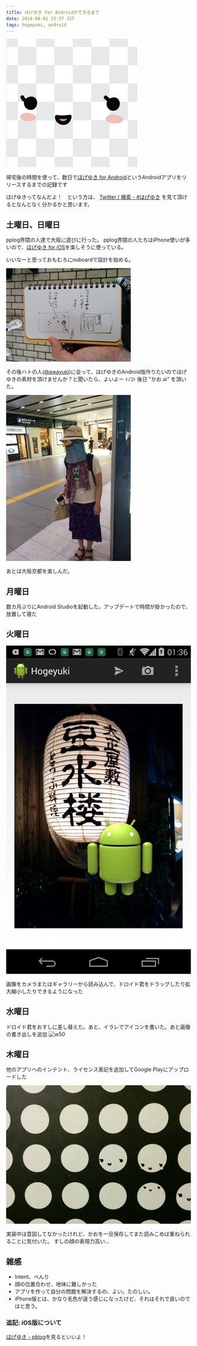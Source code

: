 ```yaml
---
title: ほげゆき for Androidができるまで
date: 2014-08-01 23:37 JST
tags: hogeyuki, android
---
```


![w50](/images/2014-08-01-1406902992_1.png)

帰宅後の時間を使って、数日で[ほげゆき for Android](https://play.google.com/store/apps/details?id=com.fukayatsu.hogeyuki&hl=ja)というAndroidアプリをリリースするまでの記録です


ほげゆきってなんだよ！　という方は、 [Twitter / 検索 - #ほげゆき](https://twitter.com/hashtag/%E3%81%BB%E3%81%92%E3%82%86%E3%81%8D?f=realtime&src=hash) を見て頂けるとなんとなく分かるかと思います。


## 土曜日、日曜日

pplog界隈の人達で大阪に遊びに行った。
pplog界隈の人たちはiPhone使いが多いので、[ほげゆき for iOS](https://itunes.apple.com/jp/app/hogeyuki/id899920089)を楽しそうに使っている。

いいなーと思っておもむろにnuboardで設計を始める。

![w50](/images/2014-08-01-1406902188_1.jpg)


その後ハトの人([@awayuki](https://twitter.com/awayuki))に会って、ほげゆきのAndroid版作りたいのでほげゆきの素材を頂けませんか？と聞いたら、よいよー ﾄﾉｺﾄ
後日 "かお.ai" を頂いた。

![w50](/images/2014-08-01-1406902459_1.jpg)

あとは大阪京都を楽しんだ。

## 月曜日

数カ月ぶりにAndroid Studioを起動した。アップデートで時間が掛かったので、放置して寝た

## 火曜日

![w50](/images/2014-08-01-1406902658_1.png)

画像をカメラまたはギャラリーから読み込んで、ドロイド君をドラッグしたり拡大縮小したりできるようになった

## 水曜日

ドロイド君をおすしに差し替えた。あと、イラレでアイコンを書いた。あと画像の書き出しを追加
![w50](/images/2014-08-01-1406902778_1.jpg)

## 木曜日

他のアプリへのインテント、ライセンス表記を追加してGoogle Playにアップロードした

![w50](/images/2014-08-01-1406903331_1.jpg)

実装中は意図してなかったけれど、かおを一旦保存してまた読みこめば重ねられることに気付いた。
すしの顔の表現力高い...


## 雑感

- Intent、べんり
- 顔の位置合わせ、地味に難しかった
- アプリを作って自分の問題を解決するの、よい。たのしい。
- iPhone版とは、かなり毛色が違う感じになったけど、それはそれで良いのではと思う。

### 追記: iOS版について

[ほげゆき - pblog](http://ppworks.hatenablog.jp/entry/hogeyuki)を見るといいよ！
